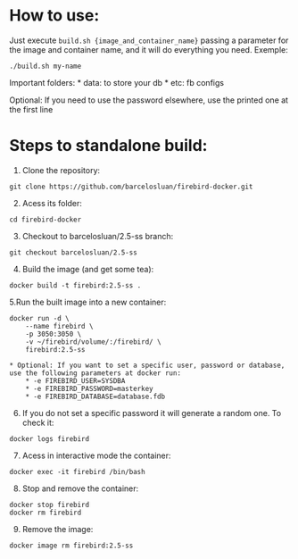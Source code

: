 # How to use:

Just execute ```build.sh {image_and_container_name}``` passing a parameter for the image and container name, and it will do everything you need. Exemple:

```shell
./build.sh my-name
```

Important folders:
	* data: to store your db
	* etc: fb configs

Optional: If you need to use the password elsewhere, use the printed one at the first line

# Steps to standalone build:

1. Clone the repository:

```shell
git clone https://github.com/barcelosluan/firebird-docker.git
```

2. Acess its folder:

```shell
cd firebird-docker
```

3. Checkout to barcelosluan/2.5-ss branch:

```shell
git checkout barcelosluan/2.5-ss
```

4. Build the image (and get some tea):

```shell
docker build -t firebird:2.5-ss .
```

5.Run the built image into a new container:

```shell
docker run -d \
    --name firebird \
    -p 3050:3050 \
    -v ~/firebird/volume/:/firebird/ \
    firebird:2.5-ss
```

	* Optional: If you want to set a specific user, password or database, use the following parameters at docker run:
		* -e FIREBIRD_USER=SYSDBA
		* -e FIREBIRD_PASSWORD=masterkey
		* -e FIREBIRD_DATABASE=database.fdb

6. If you do not set a specific password it will generate a random one. To check it:

```shell
docker logs firebird
```

7. Acess in interactive mode the container:

```shell
docker exec -it firebird /bin/bash
```

8. Stop and remove the container:

```shell
docker stop firebird
docker rm firebird
```

9. Remove the image:

```shell
docker image rm firebird:2.5-ss
```
